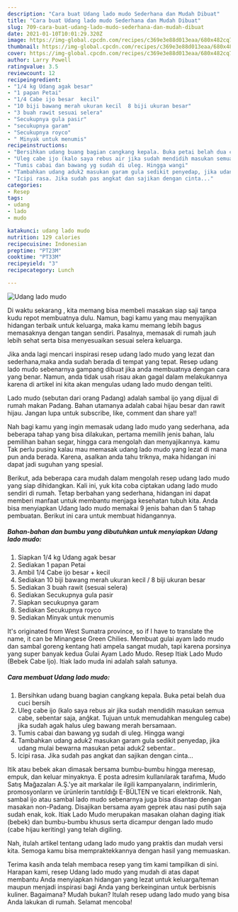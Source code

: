 ```yaml
---
description: "Cara buat Udang lado mudo Sederhana dan Mudah Dibuat"
title: "Cara buat Udang lado mudo Sederhana dan Mudah Dibuat"
slug: 709-cara-buat-udang-lado-mudo-sederhana-dan-mudah-dibuat
date: 2021-01-10T10:01:29.320Z
image: https://img-global.cpcdn.com/recipes/c369e3e88d013eaa/680x482cq70/udang-lado-mudo-foto-resep-utama.jpg
thumbnail: https://img-global.cpcdn.com/recipes/c369e3e88d013eaa/680x482cq70/udang-lado-mudo-foto-resep-utama.jpg
cover: https://img-global.cpcdn.com/recipes/c369e3e88d013eaa/680x482cq70/udang-lado-mudo-foto-resep-utama.jpg
author: Larry Powell
ratingvalue: 3.5
reviewcount: 12
recipeingredient:
- "1/4 kg Udang agak besar"
- "1 papan Petai"
- "1/4 Cabe ijo besar  kecil"
- "10 biji bawang merah ukuran kecil  8 biji ukuran besar"
- "3 buah rawit sesuai selera"
- "Secukupnya gula pasir"
- "secukupnya garam"
- "Secukupnya royco"
- " Minyak untuk menumis"
recipeinstructions:
- "Bersihkan udang buang bagian cangkang kepala. Buka petai belah dua cuci bersih"
- "Uleg cabe ijo (kalo saya rebus air jika sudah mendidih masukan semua cabe, sebentar saja, anģkat. Tujuan untuk memudahkan menguleg cabe) jika sudah agak halus uleg bawang merah bersamaan."
- "Tumis cabai dan bawang yg sudah di uleg. Hingga wangi"
- "Tambahkan udang aduk2 masukan garam gula sedikit penyedap, jika udang mulai bewarna masukan petai aduk2 sebentar.."
- "Icipi rasa. Jika sudah pas angkat dan sajikan dengan cinta..."
categories:
- Resep
tags:
- udang
- lado
- mudo

katakunci: udang lado mudo 
nutrition: 129 calories
recipecuisine: Indonesian
preptime: "PT23M"
cooktime: "PT33M"
recipeyield: "3"
recipecategory: Lunch

---
```



![Udang lado mudo](https://img-global.cpcdn.com/recipes/c369e3e88d013eaa/680x482cq70/udang-lado-mudo-foto-resep-utama.jpg)

Di waktu  sekarang , kita memang bisa membeli masakan siap saji tanpa kudu repot membuatnya dulu. Namun, bagi kamu yang mau menyajikan hidangan terbaik untuk keluarga, maka kamu memang lebih bagus memasaknya dengan tangan sendiri. Pasalnya, memasak di rumah jauh lebih sehat serta bisa menyesuaikan sesuai selera keluarga.

Jika anda lagi mencari inspirasi resep udang lado mudo yang lezat dan sederhana,maka anda sudah berada di tempat yang tepat. Resep udang lado mudo  sebenarnya gampang dibuat jika anda membuatnya dengan cara yang benar. Namun, anda tidak usah risau akan gagal dalam melakukannya 
karena di artikel ini kita akan mengulas udang lado mudo dengan teliti.  

Lado mudo (sebutan dari orang Padang) adalah sambal ijo yang dijual di rumah makan Padang. Bahan utamanya adalah cabai hijau besar dan rawit hijau. Jangan lupa untuk subscribe, like, comment dan share ya!!

Nah bagi kamu yang ingin memasak udang lado mudo yang sederhana, ada beberapa tahap yang bisa dilakukan, pertama memilih jenis bahan, lalu pemilihan bahan segar, hingga cara mengolah dan menyajikannya. kamu Tak perlu pusing kalau mau memasak udang lado mudo yang lezat di mana pun anda berada. Karena, asalkan anda  tahu triknya, maka hidangan ini dapat jadi suguhan yang spesial.

Berikut, ada beberapa cara mudah dalam mengolah resep udang lado mudo yang siap dihidangkan. Kali ini, yuk kita coba ciptakan udang lado mudo sendiri di rumah. Tetap berbahan yang sederhana, hidangan ini dapat memberi manfaat untuk membantu menjaga kesehatan tubuh kita. Anda bisa menyiapkan Udang lado mudo memakai 9 jenis bahan dan 5 tahap pembuatan. Berikut ini cara untuk membuat hidangannya.

<!--inarticleads1-->

##### Bahan-bahan dan bumbu yang dibutuhkan untuk menyiapkan Udang lado mudo:

1. Siapkan 1/4 kg Udang agak besar
1. Sediakan 1 papan Petai
1. Ambil 1/4 Cabe ijo besar + kecil
1. Sediakan 10 biji bawang merah ukuran kecil / 8 biji ukuran besar
1. Sediakan 3 buah rawit (sesuai selera)
1. Sediakan Secukupnya gula pasir
1. Siapkan secukupnya garam
1. Sediakan Secukupnya royco
1. Sediakan  Minyak untuk menumis


It&#39;s originated from West Sumatra province, so if I have to translate the name, it can be Minangese Green Chilies. Membuat gulai ayam lado mudo dan sambal goreng kentang hati ampela sangat mudah, tapi karena porsinya yang super banyak kedua Gulai Ayam Lado Mudo. Resep Itiak Lado Mudo (Bebek Cabe Ijo). Itiak lado muda ini adalah salah satunya. 

<!--inarticleads2-->

##### Cara membuat Udang lado mudo:

1. Bersihkan udang buang bagian cangkang kepala. Buka petai belah dua cuci bersih
1. Uleg cabe ijo (kalo saya rebus air jika sudah mendidih masukan semua cabe, sebentar saja, anģkat. Tujuan untuk memudahkan menguleg cabe) jika sudah agak halus uleg bawang merah bersamaan.
1. Tumis cabai dan bawang yg sudah di uleg. Hingga wangi
1. Tambahkan udang aduk2 masukan garam gula sedikit penyedap, jika udang mulai bewarna masukan petai aduk2 sebentar..
1. Icipi rasa. Jika sudah pas angkat dan sajikan dengan cinta...


Itik atau bebek akan dimasak bersama bumbu-bumbu hingga meresap, empuk, dan keluar minyaknya. E posta adresim kullanılarak tarafıma, Mudo Satış Mağazaları A.Ş.&#39;ye ait markalar ile ilgili kampanyaların, indirimlerin, promosyonların ve ürünlerin tanıtıldığı E-BÜLTEN ve ticari elektronik. Nah, sambal ijo atau sambal lado mudo sebenarnya juga bisa disantap dengan masakan non-Padang. Disajikan bersama ayam geprek atau nasi putih saja sudah enak, kok. Itiak Lado Mudo merupakan masakan olahan daging itiak (bebek) dan bumbu-bumbu khusus serta dicampur dengan lado mudo (cabe hijau keriting) yang telah digiling. 

Nah, itulah artikel tentang  udang lado mudo  yang praktis dan mudah versi kita. Semoga kamu bisa mempraktekkannya dengan hasil yang memuaskan. 

Terima kasih anda telah membaca resep yang tim kami tampilkan di sini. Harapan kami, resep  Udang lado mudo yang mudah di atas dapat membantu Anda menyiapkan hidangan yang lezat untuk keluarga/teman maupun menjadi inspirasi bagi Anda yang berkeinginan untuk berbisnis kuliner. Bagaimana? Mudah bukan? Itulah resep udang lado mudo yang bisa Anda lakukan di rumah. Selamat mencoba!

